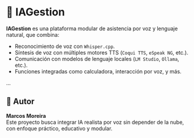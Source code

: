 # 🧠 IAGestion

**IAGestion** es una plataforma modular de asistencia por voz y lenguaje natural, que combina:

- Reconocimiento de voz con `Whisper.cpp`.
- Síntesis de voz con múltiples motores TTS (`Coqui TTS`, `eSpeak NG`, etc.).
- Comunicación con modelos de lenguaje locales (`LM Studio`, `Ollama`, etc.).
- Funciones integradas como calculadora, interacción por voz, y más.

...

## 👤 Autor

**Marcos Moreira**  
Este proyecto busca integrar IA realista por voz sin depender de la nube, con enfoque práctico, educativo y modular.
